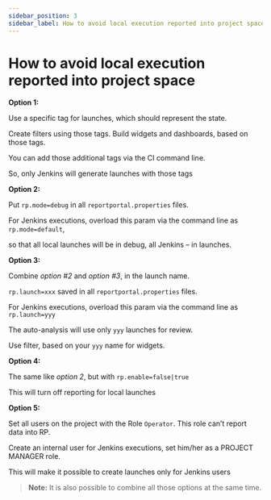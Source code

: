 ```yaml
---
sidebar_position: 3
sidebar_label: How to avoid local execution reported into project space
---
```


# How to avoid local execution reported into project space

**Option 1:** 

Use a specific tag for launches, which should represent the state.

Create filters using those tags. Build widgets and dashboards, based on those tags. 

You can add those additional tags via the CI command line. 

So, only Jenkins will generate launches with those tags

**Option 2:**

Put `rp.mode=debug` in all `reportportal.properties` files.

For Jenkins executions, overload this param via the command line as `rp.mode=default`,

so that all local launches will be in debug, all Jenkins – in launches.

**Option 3:**

Combine _option #2_ and _option #3_, in the launch name.

`rp.launch=xxx` saved in all `reportportal.properties` files.

For Jenkins executions, overload this param via the command line as `rp.launch=yyy`

The auto-analysis will use only `yyy` launches for review.

Use filter, based on your `yyy` name for widgets.

**Option 4:**

The same like _option 2_, but with `rp.enable=false|true`

This will turn off reporting for local launches

**Option 5:**

Set all users on the project with the Role `Operator`. This role can’t report data into RP.

Create an internal user for Jenkins executions, set him/her as a PROJECT MANAGER role. 

This will make it possible to create launches only for Jenkins users

>**Note:** It is also possible to combine all those options at the same time.


